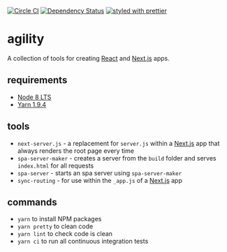 [![Circle CI](https://img.shields.io/circleci/project/sikhote/interplay.app/master.svg)](https://circleci.com/gh/sikhote/agility)
[![Dependency Status](https://david-dm.org/sikhote/agility.svg)](https://david-dm.org/sikhote/agility.app)
[![styled with prettier](https://img.shields.io/badge/styled_with-prettier-ff69b4.svg)](https://github.com/prettier/prettier)

# agility
A collection of tools for creating [React](https://github.com/facebook/react/) and [Next.js](https://github.com/zeit/next.js/) apps.

## requirements
- [Node 8 LTS](https://nodejs.org/)
- [Yarn 1.9.4](https://yarnpkg.com/)

## tools
- `next-server.js` - a replacement for `server.js` within a [Next.js](https://github.com/zeit/next.js/) app that always renders the root page every time
- `spa-server-maker` - creates a server from the `build` folder and serves `index.html` for all requests
- `spa-server` - starts an spa server using `spa-server-maker`
- `sync-routing` - for use within the `_app.js` of a [Next.js](https://github.com/zeit/next.js/) app

## commands
- `yarn` to install NPM packages
- `yarn pretty` to clean code
- `yarn lint` to check code is clean
- `yarn ci` to run all continuous integration tests
